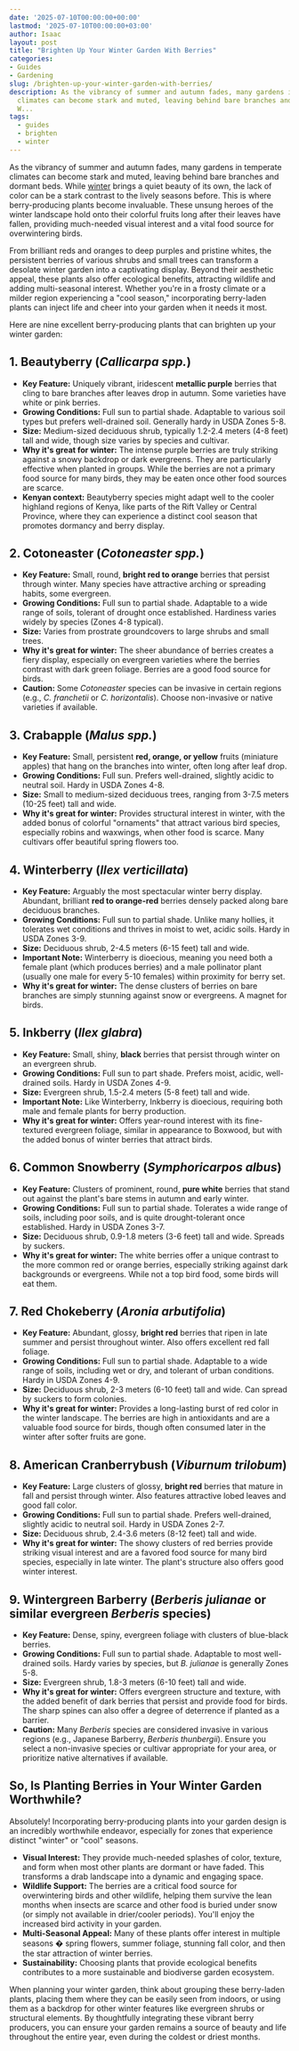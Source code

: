```yaml
---
date: '2025-07-10T00:00:00+00:00'
lastmod: '2025-07-10T00:00:00+03:00'
author: Isaac
layout: post
title: "Brighten Up Your Winter Garden With Berries"
categories:
- Guides
- Gardening
slug: /brighten-up-your-winter-garden-with-berries/
description: As the vibrancy of summer and autumn fades, many gardens in temperate
  climates can become stark and muted, leaving behind bare branches and dormant beds.
  W...
tags: 
  - guides
  - brighten
  - winter
---
```

As the vibrancy of summer and autumn fades, many gardens in temperate climates can become stark and muted, leaving behind bare branches and dormant beds. While [winter](/posts/10-winter-landscaping-ideas-to-spruce-up-your-outdoor-space/) brings a quiet beauty of its own, the lack of color can be a stark contrast to the lively seasons before. This is where berry-producing plants become invaluable. These unsung heroes of the winter landscape hold onto their colorful fruits long after their leaves have fallen, providing much-needed visual interest and a vital food source for overwintering birds.

From brilliant reds and oranges to deep purples and pristine whites, the persistent berries of various shrubs and small trees can transform a desolate winter garden into a captivating display. Beyond their aesthetic appeal, these plants also offer ecological benefits, attracting wildlife and adding multi-seasonal interest. Whether you're in a frosty climate or a milder region experiencing a "cool season," incorporating berry-laden plants can inject life and cheer into your garden when it needs it most.

Here are nine excellent berry-producing plants that can brighten up your winter garden:

## 1. Beautyberry (*Callicarpa spp.*)

* **Key Feature:** Uniquely vibrant, iridescent **metallic purple** berries that cling to bare branches after leaves drop in autumn. Some varieties have white or pink berries.
* **Growing Conditions:** Full sun to partial shade. Adaptable to various soil types but prefers well-drained soil. Generally hardy in USDA Zones 5-8.
* **Size:** Medium-sized deciduous shrub, typically 1.2-2.4 meters (4-8 feet) tall and wide, though size varies by species and cultivar.
* **Why it's great for winter:** The intense purple berries are truly striking against a snowy backdrop or dark evergreens. They are particularly effective when planted in groups. While the berries are not a primary food source for many birds, they may be eaten once other food sources are scarce.
* **Kenyan context:** Beautyberry species might adapt well to the cooler highland regions of Kenya, like parts of the Rift Valley or Central Province, where they can experience a distinct cool season that promotes dormancy and berry display.

## 2. Cotoneaster (*Cotoneaster spp.*)

* **Key Feature:** Small, round, **bright red to orange** berries that persist through winter. Many species have attractive arching or spreading habits, some evergreen.
* **Growing Conditions:** Full sun to partial shade. Adaptable to a wide range of soils, tolerant of drought once established. Hardiness varies widely by species (Zones 4-8 typical).
* **Size:** Varies from prostrate groundcovers to large shrubs and small trees.
* **Why it's great for winter:** The sheer abundance of berries creates a fiery display, especially on evergreen varieties where the berries contrast with dark green foliage. Berries are a good food source for birds.
* **Caution:** Some *Cotoneaster* species can be invasive in certain regions (e.g., *C. franchetii* or *C. horizontalis*). Choose non-invasive or native varieties if available.

## 3. Crabapple (*Malus spp.*)

* **Key Feature:** Small, persistent **red, orange, or yellow** fruits (miniature apples) that hang on the branches into winter, often long after leaf drop.
* **Growing Conditions:** Full sun. Prefers well-drained, slightly acidic to neutral soil. Hardy in USDA Zones 4-8.
* **Size:** Small to medium-sized deciduous trees, ranging from 3-7.5 meters (10-25 feet) tall and wide.
* **Why it's great for winter:** Provides structural interest in winter, with the added bonus of colorful "ornaments" that attract various bird species, especially robins and waxwings, when other food is scarce. Many cultivars offer beautiful spring flowers too.

## 4. Winterberry (*Ilex verticillata*)

* **Key Feature:** Arguably the most spectacular winter berry display. Abundant, brilliant **red to orange-red** berries densely packed along bare deciduous branches.
* **Growing Conditions:** Full sun to partial shade. Unlike many hollies, it tolerates wet conditions and thrives in moist to wet, acidic soils. Hardy in USDA Zones 3-9.
* **Size:** Deciduous shrub, 2-4.5 meters (6-15 feet) tall and wide.
* **Important Note:** Winterberry is dioecious, meaning you need both a female plant (which produces berries) and a male pollinator plant (usually one male for every 5-10 females) within proximity for berry set.
* **Why it's great for winter:** The dense clusters of berries on bare branches are simply stunning against snow or evergreens. A magnet for birds.

## 5. Inkberry (*Ilex glabra*)

* **Key Feature:** Small, shiny, **black** berries that persist through winter on an evergreen shrub.
* **Growing Conditions:** Full sun to part shade. Prefers moist, acidic, well-drained soils. Hardy in USDA Zones 4-9.
* **Size:** Evergreen shrub, 1.5-2.4 meters (5-8 feet) tall and wide.
* **Important Note:** Like Winterberry, Inkberry is dioecious, requiring both male and female plants for berry production.
* **Why it's great for winter:** Offers year-round interest with its fine-textured evergreen foliage, similar in appearance to Boxwood, but with the added bonus of winter berries that attract birds.

## 6. Common Snowberry (*Symphoricarpos albus*)

* **Key Feature:** Clusters of prominent, round, **pure white** berries that stand out against the plant's bare stems in autumn and early winter.
* **Growing Conditions:** Full sun to partial shade. Tolerates a wide range of soils, including poor soils, and is quite drought-tolerant once established. Hardy in USDA Zones 3-7.
* **Size:** Deciduous shrub, 0.9-1.8 meters (3-6 feet) tall and wide. Spreads by suckers.
* **Why it's great for winter:** The white berries offer a unique contrast to the more common red or orange berries, especially striking against dark backgrounds or evergreens. While not a top bird food, some birds will eat them.

## 7. Red Chokeberry (*Aronia arbutifolia*)

* **Key Feature:** Abundant, glossy, **bright red** berries that ripen in late summer and persist throughout winter. Also offers excellent red fall foliage.
* **Growing Conditions:** Full sun to partial shade. Adaptable to a wide range of soils, including wet or dry, and tolerant of urban conditions. Hardy in USDA Zones 4-9.
* **Size:** Deciduous shrub, 2-3 meters (6-10 feet) tall and wide. Can spread by suckers to form colonies.
* **Why it's great for winter:** Provides a long-lasting burst of red color in the winter landscape. The berries are high in antioxidants and are a valuable food source for birds, though often consumed later in the winter after softer fruits are gone.

## 8. American Cranberrybush (*Viburnum trilobum*)

* **Key Feature:** Large clusters of glossy, **bright red** berries that mature in fall and persist through winter. Also features attractive lobed leaves and good fall color.
* **Growing Conditions:** Full sun to partial shade. Prefers well-drained, slightly acidic to neutral soil. Hardy in USDA Zones 2-7.
* **Size:** Deciduous shrub, 2.4-3.6 meters (8-12 feet) tall and wide.
* **Why it's great for winter:** The showy clusters of red berries provide striking visual interest and are a favored food source for many bird species, especially in late winter. The plant's structure also offers good winter interest.

## 9. Wintergreen Barberry (*Berberis julianae* or similar evergreen *Berberis* species)

* **Key Feature:** Dense, spiny, evergreen foliage with clusters of blue-black berries.
* **Growing Conditions:** Full sun to partial shade. Adaptable to most well-drained soils. Hardy varies by species, but *B. julianae* is generally Zones 5-8.
* **Size:** Evergreen shrub, 1.8-3 meters (6-10 feet) tall and wide.
* **Why it's great for winter:** Offers evergreen structure and texture, with the added benefit of dark berries that persist and provide food for birds. The sharp spines can also offer a degree of deterrence if planted as a barrier.
* **Caution:** Many *Berberis* species are considered invasive in various regions (e.g., Japanese Barberry, *Berberis thunbergii*). Ensure you select a non-invasive species or cultivar appropriate for your area, or prioritize native alternatives if available.

## So, Is Planting Berries in Your Winter Garden Worthwhile?

Absolutely! Incorporating berry-producing plants into your garden design is an incredibly worthwhile endeavor, especially for zones that experience distinct "winter" or "cool" seasons.

* **Visual Interest:** They provide much-needed splashes of color, texture, and form when most other plants are dormant or have faded. This transforms a drab landscape into a dynamic and engaging space.
* **Wildlife Support:** The berries are a critical food source for overwintering birds and other wildlife, helping them survive the lean months when insects are scarce and other food is buried under snow (or simply not available in drier/cooler periods). You'll enjoy the increased bird activity in your garden.
* **Multi-Seasonal Appeal:** Many of these plants offer interest in multiple seasons � spring flowers, summer foliage, stunning fall color, and then the star attraction of winter berries.
* **Sustainability:** Choosing plants that provide ecological benefits contributes to a more sustainable and biodiverse garden ecosystem.

When planning your winter garden, think about grouping these berry-laden plants, placing them where they can be easily seen from indoors, or using them as a backdrop for other winter features like evergreen shrubs or structural elements. By thoughtfully integrating these vibrant berry producers, you can ensure your garden remains a source of beauty and life throughout the entire year, even during the coldest or driest months.
